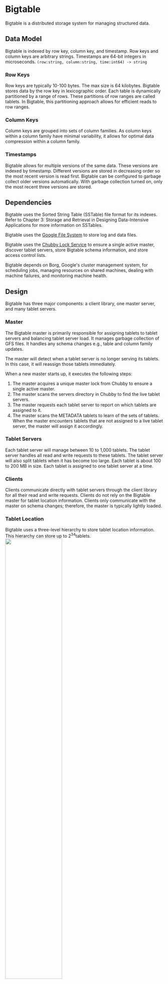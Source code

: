 # Bigtable
Bigtable is a distributed storage system for managing structured data.
## Data Model
Bigtable is indexed by row key, column key, and timestamp. Row keys and column keys are arbitrary strings. Timestamps are 64-bit integers in microseconds. 
`(row:string, column:string, time:int64) -> string`
### Row Keys
Row keys are typically 10-100 bytes. The max size is 64 kilobytes. Bigtable stores data by the row key in lexicographic order. Each table is dynamically partitioned by a range of rows. These partitions of row ranges are called tablets. In Bigtable, this partitioning approach allows for efficient reads to row ranges.
### Column Keys
Column keys are grouped into sets of column families. As column keys within a column family have minimal variability, it allows for optimal data compression within a column family.
### Timestamps
Bigtable allows for multiple versions of the same data. These versions are indexed by timestamp. Different versions are stored in decreasing order so the most recent version is read first. Bigtable can be configured to garbage collect older versions automatically. With garbage collection turned on, only the most recent three versions are stored.
## Dependencies
Bigtable uses the Sorted String Table (SSTable) file format for its indexes. Refer to Chapter 3: Storage and Retrieval in Designing Data-Intensive Applications for more information on SSTables.

Bigtable uses the [Google File System](https://github.com/jguamie/system-design/blob/master/notes/google-file-system.md) to store log and data files.

Bigtable uses the [Chubby Lock Service](https://github.com/jguamie/system-design/blob/master/notes/chubby-lock-service.md) to ensure a single active master, discover tablet servers, store Bigtable schema information, and store access control lists.

Bigtable depends on Borg, Google's cluster management system, for scheduling jobs, managing resources on shared machines, dealing with machine failures, and monitoring machine health.
## Design
Bigtable has three major components: a client library, one master server, and many tablet servers.
### Master
The Bigtable master is primarily responsible for assigning tablets to tablet servers and balancing tablet server load. It manages garbage collection of GFS files. It handles any schema changes e.g., table and column family updates.

The master will detect when a tablet server is no longer serving its tablets. In this case, it will reassign those tablets immediately.

When a new master starts up, it executes the following steps:
1. The master acquires a unique master lock from Chubby to ensure a single active master.
1. The master scans the servers directory in Chubby to find the live tablet servers.
1. The master requests each tablet server to report on which tablets are assigned to it.
1. The master scans the METADATA tablets to learn of the sets of tablets. When the master encounters tablets that are not assigned to a live tablet server, the master will assign it accordingly.
### Tablet Servers
Each tablet server will manage between 10 to 1,000 tablets. The tablet server handles all read and write requests to these tablets. The tablet server will also split tablets when it has become too large. Each tablet is about 100 to 200 MB in size. Each tablet is assigned to one tablet server at a time.
### Clients
Clients communicate directly with tablet servers through the client library for all their read and write requests. Clients do not rely on the Bigtable master for tablet location information. Clients only communicate with the master on schema changes; therefore, the master is typically lightly loaded.
### Tablet Location
Bigtable uses a three-level hierarchy to store tablet location information. This hierarchy can store up to 2<sup>34</sup>tablets.
<img src="https://github.com/jguamie/system-design/blob/master/images/bigtable-tablet-location.png" align="middle" width="60%">

1. The first level is the Root tablet. The Root tablet location is stored in a Chubby file. The Root tablet contains mappings of all the User tablets to their respective METADATA tablet. The Root tablet is never split to maintain the three-level hierarchy.
2. The second level consists of the METADATA tablets. Each METADATA tablet contains the location of a set of User tablets. Each User tablet location is stored under a row key and contains the tablet's table identifier and its end row. The metadata contains the list of SSTables that make up a tablet. Each METADATA row stores about 1 KB in memory. Each METADATA tablet has a max size of 128 MB. 
3. The third level consists of all the User tablets. To locate tablets, clients require three network round-trips, including one read from Chubby. The client library caches tablet locations.
## Transactions
Bigtable will only support single-row [transactions](https://github.com/jguamie/system-design/blob/master/notes/transactions.md). Bigtable does not support general transactions across a range of row keys.
## Applications
### MapReduce
Bigtable can be used as an input source and/or output target for [MapReduce](https://github.com/jguamie/system-design/blob/master/notes/map-reduce.md) jobs.
# Reference
1. Chang, Fay, Dean, Jeffrey, Ghemawat, Sanjay, Hsieh, Wilson, Wallach, Deborah, Burrows, Mike, Chandra, Tushar, Fikes, Andrew, and Gruber, Robert, "[Bigtable: A Distributed Storage System for Structured Data](https://ai.google/research/pubs/pub27898)," 7th USENIX Symposium on Operating Systems Design and Implementation (OSDI), {USENIX} (2006), pp. 205-218
1. Kleppmann, Martin. “Chapter 3: Storage and Retrieval.” [*Designing Data-Intensive Applications: The Big Ideas behind Reliable, Scalable, and Maintainable Systems*](https://www.amazon.com/Designing-Data-Intensive-Applications-Reliable-Maintainable/dp/1449373321). Sebastopol, CA: O'Reilly Media, 2017.
